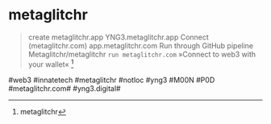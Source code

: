 # metaglitchr
> create metaglitchr.app
> YNG3.metaglitchr.app
> Connect (metaglitchr.com)
> app.metaglitchr.com
> Run through GitHub pipeline
> Metaglitchr/metaglitchr
`run metaglitchr.com`
»Connect to web3 with your wallet«
[^1]

[^1]:	metaglitchr


#web3 #innatetech #metaglitchr #notloc #yng3 #M00N #P0D #metaglitchr.com# #yng3.digital#
